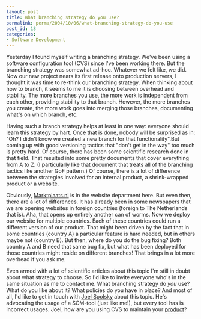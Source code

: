 ```yaml
---
layout: post
title: What branching strategy do you use?
permalink: perma/2004/10/06/what-branching-strategy-do-you-use
post_id: 18
categories: 
- Software Development
---
```


Yesterday I found myself writing a branching strategy. We've been using a
software configuration tool (CVS) since I've been working there. But the
branching strategy was somewhat ad-hoc. Whatever we felt like, we did. Now our
new project nears its first release onto production servers, I thought it was
time to re-think our branching strategy. When thinking about how to branch, it
seems to me it is choosing between overhead and stability. The more branches
you use, the more work is independent from each other, providing stability to
that branch. However, the more branches you create, the more work goes into
merging those branches, documenting what's on which branch, etc.

Having such a branch strategy helps at least in one way: everyone should learn
this strategy by hart. Once that is done, nobody will be surprised as in: "Oh?
I didn't know we created a new branch for that functionality".But coming up
with good versioning tactics that "don't get in the way" too much is pretty
hard. Of course, there has been some scientific research done in that field.
That resulted into some pretty documents that cover everything from A to Z. (I
particularly like that document that treats all of the branching tactics like
another GoF pattern.) Of course, there is a lot of difference between the
strategies involved for an internal product, a shrink-wrapped product or a
website.

Obviously, [Marktplaats.nl](http:/www.marktplaats.nl/) is in the website
department here. But even then, there are a lot of differences. It has already
been in some newspapers that we are opening websites in foreign countries
(foreign to The Netherlands that is). Aha, that opens up entirely another can
of worms. Now we deploy our website for multiple countries. Each of these
countries could run a different version of our product. That might been driven
by the fact that in some countries (country A) a particular feature is hard
needed, but in others maybe not (country B). But then, where do you do the bug
fixing? Both country A and B need that same bug fix, but what has been deployed
for those countries might reside on different branches! That brings in a lot
more overhead if you ask me.


Even armed with a lot of scientific articles about this topic I'm still in
doubt about what strategy to choose. So I'd like to invite everyone who's in
the same situation as me to contact me. What branching strategy do _you_ use?
What do you like about it? What policies do you have in place? And most of all,
I'd like to get in touch with [Joel Spolsky](http:/www.joelonsoftware.com)
about this topic. He's advocating the usage of a SCM-tool (just like me!), but
every tool has is incorrect usages. Joel, how are you using CVS to maintain
your [product](http://www.gooflr.com)?
